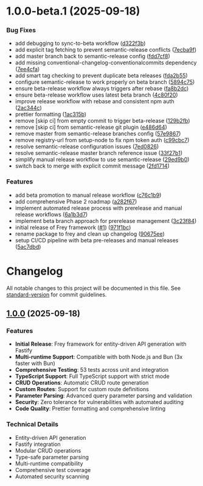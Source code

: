# 1.0.0-beta.1 (2025-09-18)


### Bug Fixes

* add debugging to sync-to-beta workflow ([d322f3b](https://github.com/Ked57/frey/commit/d322f3b3f10e8f0a407ba34b184f5e3811956a8e))
* add explicit tag fetching to prevent semantic-release conflicts ([7ecba9f](https://github.com/Ked57/frey/commit/7ecba9fbafe84900bbb29c32efe1d6b2f309110e))
* add master branch back to semantic-release config ([fdd7cf8](https://github.com/Ked57/frey/commit/fdd7cf8f9cfc1fddabaec9915fb92364da2d7be7))
* add missing conventional-changelog-conventionalcommits dependency ([7ee4cfa](https://github.com/Ked57/frey/commit/7ee4cfab4c661ec7a7265c7d63462feef6b9bfc3))
* add smart tag checking to prevent duplicate beta releases ([fda2b55](https://github.com/Ked57/frey/commit/fda2b5586565a13287acc4546b0e53f138d1dca7))
* configure semantic-release to work properly on beta branch ([5894c75](https://github.com/Ked57/frey/commit/5894c7596357edfc1fe5ae922325cfb4aac38f41))
* ensure beta-release workflow always triggers after rebase ([fa8b2dc](https://github.com/Ked57/frey/commit/fa8b2dc1de0f0fbdc304bcc972abf27fc93119c0))
* ensure beta-release workflow uses latest beta branch ([4c80f20](https://github.com/Ked57/frey/commit/4c80f209094c17e498a908dbe55db15cdf5aedad))
* improve release workflow with rebase and consistent npm auth ([2ac344c](https://github.com/Ked57/frey/commit/2ac344c01ca08e668ef1d452d03d13c84c903253))
* prettier formatting ([1ac315b](https://github.com/Ked57/frey/commit/1ac315b81572ce20845a5918bda27dde4f5cacaa))
* remove [skip ci] from empty commit to trigger beta-release ([129b2fb](https://github.com/Ked57/frey/commit/129b2fb945f2de2a487796d1650b2a5c3e87c600))
* remove [skip ci] from semantic-release git plugin ([e486d64](https://github.com/Ked57/frey/commit/e486d64728b69ed69e0374367e85151b66b766a0))
* remove master from semantic-release branches config ([57e9867](https://github.com/Ked57/frey/commit/57e9867b0ff012fd2713d90a80fe7c882b397961))
* remove registry-url from setup-node to fix npm token auth ([c99cbc7](https://github.com/Ked57/frey/commit/c99cbc7622e081489a6a5e0e6d60781ec194f6bc))
* resolve semantic-release configuration issues ([7ed0826](https://github.com/Ked57/frey/commit/7ed08268f6472822414792f1c3cc9b47ddb92a11))
* resolve semantic-release master branch reference issue ([33f27b1](https://github.com/Ked57/frey/commit/33f27b1256cabddfa30c2e071ea7a61e86801eeb))
* simplify manual release workflow to use semantic-release ([29ed9b0](https://github.com/Ked57/frey/commit/29ed9b06d74611f98c24af048baee6a58fba2827))
* switch back to merge with explicit commit message ([2fd1714](https://github.com/Ked57/frey/commit/2fd1714f95002f04243b2c0599ad3678f355687b))


### Features

* add beta promotion to manual release workflow ([c76c1b9](https://github.com/Ked57/frey/commit/c76c1b92385cdf16c1fef34255fced6e9cf12973))
* add comprehensive Phase 2 roadmap ([a282f67](https://github.com/Ked57/frey/commit/a282f67801cb28350aa1eaee83989d905a8653ea))
* implement automated release process with prerelease and manual release workflows ([6a1b3d7](https://github.com/Ked57/frey/commit/6a1b3d79041bc8fca55de3cbc27f8e17d19cac66))
* implement beta branch approach for prerelease management ([3c23f84](https://github.com/Ked57/frey/commit/3c23f844825fbcea495fa8870c3a13993705ccfc))
* initial release of Frey framework ([#1](https://github.com/Ked57/frey/issues/1)) ([971f1bc](https://github.com/Ked57/frey/commit/971f1bc89981ae8657491f66314e11aaf0bbb9c7))
* rename package to frey and clean up changelog ([90675ee](https://github.com/Ked57/frey/commit/90675ee96b4e128e0f719a0286eb832d44ac518a))
* setup CI/CD pipeline with beta pre-releases and manual releases ([5ac7dbd](https://github.com/Ked57/frey/commit/5ac7dbd680b9ed4fce6c0665bb89dc995bc6e28f))

# Changelog

All notable changes to this project will be documented in this file. See [standard-version](https://github.com/conventional-changelog/standard-version) for commit guidelines.

## [1.0.0](https://github.com/Ked57/frey/compare/v1.0.0-beta.3...v1.0.0) (2025-09-18)

### Features

* **Initial Release**: Frey framework for entity-driven API generation with Fastify
* **Multi-runtime Support**: Compatible with both Node.js and Bun (3x faster with Bun)
* **Comprehensive Testing**: 53 tests across unit and integration
* **TypeScript Support**: Full TypeScript support with strict mode
* **CRUD Operations**: Automatic CRUD route generation
* **Custom Routes**: Support for custom route definitions
* **Parameter Parsing**: Advanced query parameter parsing and validation
* **Security**: Zero tolerance for vulnerabilities with automated auditing
* **Code Quality**: Prettier formatting and comprehensive linting

### Technical Details

* Entity-driven API generation
* Fastify integration
* Modular CRUD operations
* Type-safe parameter parsing
* Multi-runtime compatibility
* Comprehensive test coverage
* Automated security scanning
